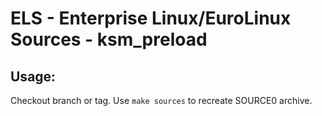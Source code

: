 # ELS - Enterprise Linux/EuroLinux Sources - ksm_preload
 
## Usage:
  Checkout branch or tag. Use `make sources` to recreate  SOURCE0 archive.
